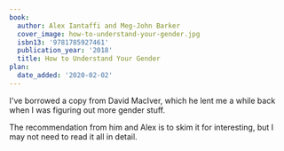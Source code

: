 ```yaml
---
book:
  author: Alex Iantaffi and Meg-John Barker
  cover_image: how-to-understand-your-gender.jpg
  isbn13: '9781785927461'
  publication_year: '2018'
  title: How to Understand Your Gender
plan:
  date_added: '2020-02-02'
---
```


I've borrowed a copy from David MacIver, which he lent me a while back when I was figuring out more gender stuff.

The recommendation from him and Alex is to skim it for interesting, but I may not need to read it all in detail.
